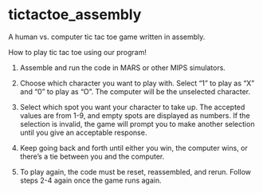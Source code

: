# tictactoe_assembly
A human vs. computer tic tac toe game written in assembly. 

How to play tic tac toe using our program!

1)	Assemble and run the code in MARS or other MIPS simulators.

2)	Choose which character you want to play with. Select “1” to play as “X” and “0” to play as “O”. The computer will be the unselected character.

3)	Select which spot you want your character to take up. The accepted values are from 1-9, and empty spots are displayed as numbers. If the selection is invalid, the game will prompt you to make another selection until you give an acceptable response.

4)	Keep going back and forth until either you win, the computer wins, or there’s a tie between you and the computer.

5)	To play again, the code must be reset, reassembled, and rerun. Follow steps 2-4 again once the game runs again.
